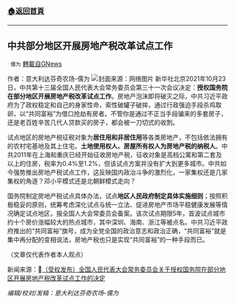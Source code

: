 ###  [:house:返回首頁](https://github.com/ourhimalayas/txt)
---


## 中共部分地区开展房地产税改革试点工作
` 儒为` [轉載自GNews](https://gnews.org/zh-hans/1614125/)

作者：意大利达芬奇农场-儒为
![](https://assets.gnews.org/wp-content/uploads/2021/10/房产税.jpeg)封面来源：网络图片
新华社北京2021年10月23日，中共第十三届全国人民代表大会常务委员会第三十一次会议决定：**授权国务院在部分地区开展房地产税改革试点工作**。房地产泡沫即将破灭之际，中共习近平政府为了政权稳定和自己的身家性命，索性破罐子破摔，通过行政强迫手段杀鸡取卵，以“共同富裕”为借口抢劫有房者。不管你是通过不正当手段骗来的多套房子，还是老百姓辛苦几代人贷款买的房子，都会被一刀切式的收割。

试点地区的房地产税征税对象为**居住用和非居住用**等各类房地产，不包括依法拥有的农村宅基地及其上住宅。**土地使用权人、房屋所有权人为房地产税的纳税人**。中共2011年在上海和重庆已经开始征收房地产税，征收对象是高档公寓和第二套及以上的住房，税率为0.4%至1.2%，但该试点方案并没有扩大到更多城市。中共如今强势推出房地产税试点工作，这反映国内政治斗争的激烈化，一家集权还是几家集权的角逐？邓小平模式还是北朝鲜模式走向？

国务院制定房地产税试点具体办法，试点**地区人民政府制定具体实施细则**；按照积极稳妥的原则，统筹考虑深化试点与统一立法、促进房地产市场平稳健康发展等情况确定试点地区，报全国人大会常委员会备案。该次试点期限5年，首波试点城市约十个房价涨幅较大的热点城市，其中深圳、海南、浙江等被点名。中共习近平政府推出的“共同富裕”旗号，成为全党全国的政治意志和政治正确，“共同富裕”就是集中再分配的变相说法，房地产税也只是实现“共同富裕”的一种手段而已。

（文章仅代表作者本人观点）

新闻来源：🔗[（受权发布）全国人民代表大会常务委员会关于授权国务院在部分地区开展房地产税改革试点工作的决定](http://www.news.cn/politics/2021-10/23/c_1127988515.htm)

*编辑/校对/发稿：意大利达芬奇农场-儒为*
